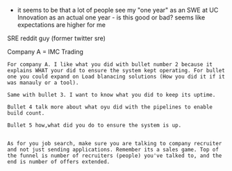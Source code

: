 - it seems to be that a lot of people see my "one year" as an SWE at UC Innovation as an actual one year - is this good or bad? seems like expectations are higher for me

SRE reddit guy (former twitter sre)

Company A = IMC Trading
```
For company A. I like what you did with bullet number 2 because it explains WHAT your did to ensure the system kept operating. For bullet one you could expand on Load blanacing solutions (How you did it if it was manauly or a tool).

Same with bullet 3. I want to know what you did to keep its uptime.

Bullet 4 talk more about what oyu did with the pipelines to enable build count.

Bullet 5 how,what did you do to ensure the system is up.


As for you job search, make sure you are talking to company recruiter and not just sending applications. Remember its a sales game. Top of the funnel is number of recruiters (people) you've talked to, and the end is number of offers extended.
```
